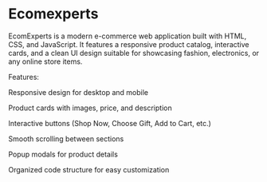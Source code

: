 # Ecomexperts
EcomExperts is a modern e-commerce web application built with HTML, CSS, and JavaScript. It features a responsive product catalog, interactive cards, and a clean UI design suitable for showcasing fashion, electronics, or any online store items.

Features:

Responsive design for desktop and mobile

Product cards with images, price, and description

Interactive buttons (Shop Now, Choose Gift, Add to Cart, etc.)

Smooth scrolling between sections

Popup modals for product details

Organized code structure for easy customization
